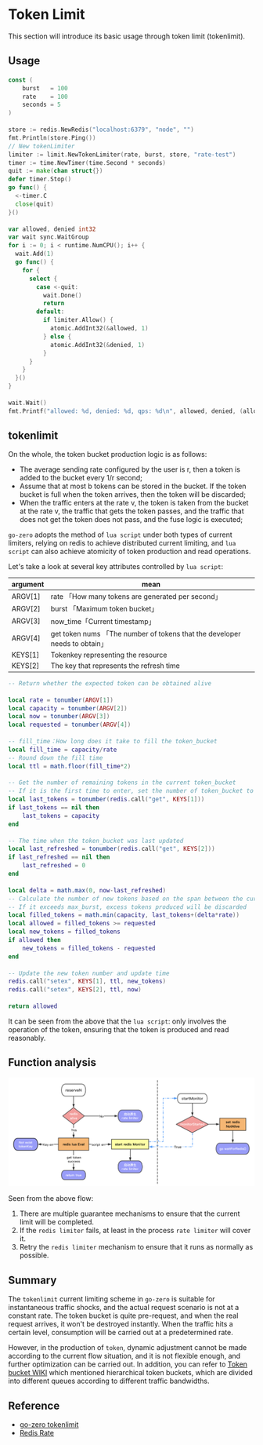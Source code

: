 # Token Limit

This section will introduce its basic usage through token limit (tokenlimit).

## Usage

```go
const (
	burst   = 100
	rate    = 100
	seconds = 5
)

store := redis.NewRedis("localhost:6379", "node", "")
fmt.Println(store.Ping())
// New tokenLimiter
limiter := limit.NewTokenLimiter(rate, burst, store, "rate-test")
timer := time.NewTimer(time.Second * seconds)
quit := make(chan struct{})
defer timer.Stop()
go func() {
  <-timer.C
  close(quit)
}()

var allowed, denied int32
var wait sync.WaitGroup
for i := 0; i < runtime.NumCPU(); i++ {
  wait.Add(1)
  go func() {
    for {
      select {
        case <-quit:
          wait.Done()
          return
        default:
          if limiter.Allow() {
            atomic.AddInt32(&allowed, 1)
          } else {
            atomic.AddInt32(&denied, 1)
          }
      }
    }
  }()
}

wait.Wait()
fmt.Printf("allowed: %d, denied: %d, qps: %d\n", allowed, denied, (allowed+denied)/seconds)
```


## tokenlimit

On the whole, the token bucket production logic is as follows:
- The average sending rate configured by the user is r, then a token is added to the bucket every 1/r second;
- Assume that at most b tokens can be stored in the bucket. If the token bucket is full when the token arrives, then the token will be discarded;
- When the traffic enters at the rate v, the token is taken from the bucket at the rate v, the traffic that gets the token passes, and the traffic that does not get the token does not pass, and the fuse logic is executed;



`go-zero` adopts the method of `lua script` under both types of current limiters, relying on redis to achieve distributed current limiting, and `lua script` can also achieve atomicity of token production and read operations.

Let's take a look at several key attributes controlled by `lua script`:

| argument | mean |
| --- | --- |
| ARGV[1] | rate 「How many tokens are generated per second」 |
| ARGV[2] | burst 「Maximum token bucket」 |
| ARGV[3] | now_time「Current timestamp」 |
| ARGV[4] | get token nums 「The number of tokens that the developer needs to obtain」 |
| KEYS[1] | Tokenkey representing the resource |
| KEYS[2] | The key that represents the refresh time |



```lua
-- Return whether the expected token can be obtained alive

local rate = tonumber(ARGV[1])
local capacity = tonumber(ARGV[2])
local now = tonumber(ARGV[3])
local requested = tonumber(ARGV[4])

-- fill_time：How long does it take to fill the token_bucket
local fill_time = capacity/rate
-- Round down the fill time
local ttl = math.floor(fill_time*2)

-- Get the number of remaining tokens in the current token_bucket
-- If it is the first time to enter, set the number of token_bucket to the maximum value of the token bucket
local last_tokens = tonumber(redis.call("get", KEYS[1]))
if last_tokens == nil then
    last_tokens = capacity
end

-- The time when the token_bucket was last updated
local last_refreshed = tonumber(redis.call("get", KEYS[2]))
if last_refreshed == nil then
    last_refreshed = 0
end

local delta = math.max(0, now-last_refreshed)
-- Calculate the number of new tokens based on the span between the current time and the last update time, and the rate of token production
-- If it exceeds max_burst, excess tokens produced will be discarded
local filled_tokens = math.min(capacity, last_tokens+(delta*rate))
local allowed = filled_tokens >= requested
local new_tokens = filled_tokens
if allowed then
    new_tokens = filled_tokens - requested
end

-- Update the new token number and update time
redis.call("setex", KEYS[1], ttl, new_tokens)
redis.call("setex", KEYS[2], ttl, now)

return allowed
```


It can be seen from the above that the `lua script`: only involves the operation of the token, ensuring that the token is produced and read reasonably.


## Function analysis
![](../../resource/tokenlimit_func.png)


Seen from the above flow:


1. There are multiple guarantee mechanisms to ensure that the current limit will be completed.
1. If the `redis limiter` fails, at least in the process `rate limiter` will cover it.
1. Retry the `redis limiter` mechanism to ensure that it runs as normally as possible.



## Summary


The `tokenlimit` current limiting scheme in `go-zero` is suitable for instantaneous traffic shocks, and the actual request scenario is not at a constant rate. The token bucket is quite pre-request, and when the real request arrives, it won't be destroyed instantly. When the traffic hits a certain level, consumption will be carried out at a predetermined rate.


However, in the production of `token`, dynamic adjustment cannot be made according to the current flow situation, and it is not flexible enough, and further optimization can be carried out. In addition, you can refer to [Token bucket WIKI](https://en.wikipedia.org/wiki/Token_bucket) which mentioned hierarchical token buckets, which are divided into different queues according to different traffic bandwidths.


## Reference

- [go-zero tokenlimit](https://github.com/zeromicro/go-zero/blob/master/core/limit/tokenlimit.go)
- [Redis Rate](https://github.com/go-redis/redis_rate)



